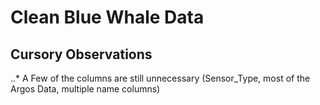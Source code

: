 # Clean Blue Whale Data
## Cursory Observations
..* A Few of the columns are still unnecessary (Sensor_Type, most of the Argos Data, multiple name columns)
